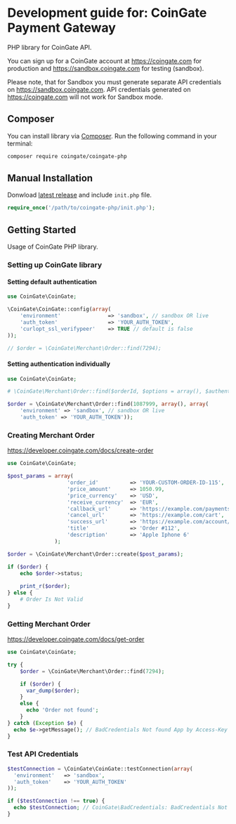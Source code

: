 # Development guide for: CoinGate Payment Gateway

PHP library for CoinGate API.

You can sign up for a CoinGate account at <https://coingate.com> for production and <https://sandbox.coingate.com> for testing (sandbox).

Please note, that for Sandbox you must generate separate API credentials on <https://sandbox.coingate.com>. API credentials generated on <https://coingate.com> will not work for Sandbox mode.

## Composer

You can install library via [Composer](http://getcomposer.org/). Run the following command in your terminal:

```bash
composer require coingate/coingate-php
```

## Manual Installation

Donwload [latest release](https://github.com/coingate/coingate-php/releases) and include `init.php` file.

```php
require_once('/path/to/coingate-php/init.php');
```

## Getting Started

Usage of CoinGate PHP library.

### Setting up CoinGate library

#### Setting default authentication

```php
use CoinGate\CoinGate;

\CoinGate\CoinGate::config(array(
    'environment'               => 'sandbox', // sandbox OR live
    'auth_token'                => 'YOUR_AUTH_TOKEN',
    'curlopt_ssl_verifypeer'    => TRUE // default is false
));

// $order = \CoinGate\Merchant\Order::find(7294);
```

#### Setting authentication individually

```php
use CoinGate\CoinGate;

# \CoinGate\Merchant\Order::find($orderId, $options = array(), $authentication = array())

$order = \CoinGate\Merchant\Order::find(1087999, array(), array(
    'environment' => 'sandbox', // sandbox OR live
    'auth_token' => 'YOUR_AUTH_TOKEN'));
```

### Creating Merchant Order

https://developer.coingate.com/docs/create-order

```php
use CoinGate\CoinGate;

$post_params = array(
                   'order_id'          => 'YOUR-CUSTOM-ORDER-ID-115',
                   'price_amount'      => 1050.99,
                   'price_currency'    => 'USD',
                   'receive_currency'  => 'EUR',
                   'callback_url'      => 'https://example.com/payments/callback?token=6tCENGUYI62ojkuzDPX7Jg',
                   'cancel_url'        => 'https://example.com/cart',
                   'success_url'       => 'https://example.com/account/orders',
                   'title'             => 'Order #112',
                   'description'       => 'Apple Iphone 6'
               );

$order = \CoinGate\Merchant\Order::create($post_params);

if ($order) {
    echo $order->status;
    
    print_r($order);
} else {
    # Order Is Not Valid
}
```

### Getting Merchant Order

https://developer.coingate.com/docs/get-order

```php
use CoinGate\CoinGate;

try {
    $order = \CoinGate\Merchant\Order::find(7294);

    if ($order) {
      var_dump($order);
    }
    else {
      echo 'Order not found';
    }
} catch (Exception $e) {
  echo $e->getMessage(); // BadCredentials Not found App by Access-Key
}
```

### Test API Credentials

```php
$testConnection = \CoinGate\CoinGate::testConnection(array(
  'environment'   => 'sandbox',
  'auth_token'    => 'YOUR_AUTH_TOKEN'
));

if ($testConnection !== true) {
  echo $testConnection; // CoinGate\BadCredentials: BadCredentials Not found App by Access-Key
}
```
